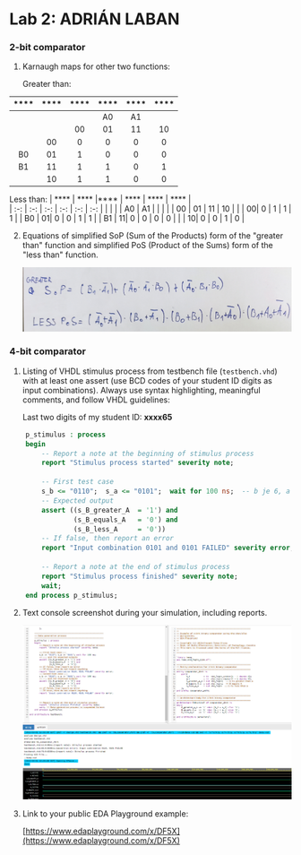 # Lab 2: ADRIÁN LABAN

### 2-bit comparator

1. Karnaugh maps for other two functions:

   Greater than:

| **** | **** |**** | **** | **** | **** |   
| :-: | :-: | :-: | :-: | :-: | :-: |
|    |   |    | A0 | A1 |    |
|    |   | 00 | 01 | 11 | 10 |
|    | 00| 0 | 0  | 0  | 0  |
| B0 | 01| 1  | 0  | 0  | 0  |
| B1 | 11| 1  | 1  | 0  | 1  |
|    | 10| 1  | 1  | 0  | 0  |


   Less than:
| **** | **** |**** | **** | **** | **** |  
| :-: | :-: | :-: | :-: | :-: | :-: |
|    |   |    | A0 | A1 |    |
|    |   | 00 | 01 | 11 | 10 |
|    | 00| 0  | 1  | 1  | 1  |
| B0 | 01| 0  | 0  | 1  | 1  |
| B1 | 11| 0  | 0  | 0  | 0  |
|    | 10| 0  | 0  | 1  | 0  |

2. Equations of simplified SoP (Sum of the Products) form of the "greater than" function and simplified PoS (Product of the Sums) form of the "less than" function.

   ![Logic functions](images/foto.jpg)

### 4-bit comparator

1. Listing of VHDL stimulus process from testbench file (`testbench.vhd`) with at least one assert (use BCD codes of your student ID digits as input combinations). Always use syntax highlighting, meaningful comments, and follow VHDL guidelines:

   Last two digits of my student ID: **xxxx65**

```vhdl
    p_stimulus : process
    begin
        -- Report a note at the beginning of stimulus process
        report "Stimulus process started" severity note;

        -- First test case
        s_b <= "0110";  s_a <= "0101";  wait for 100 ns;  -- b je 6, a je 5
        -- Expected output
        assert ((s_B_greater_A  = '1') and
                (s_B_equals_A   = '0') and
                (s_B_less_A     = '0'))
        -- If false, then report an error
        report "Input combination 0101 and 0101 FAILED" severity error;

        -- Report a note at the end of stimulus process
        report "Stimulus process finished" severity note;
        wait;
    end process p_stimulus;
```

2. Text console screenshot during your simulation, including reports.

   ![your figure](images/VHDL.png)
   ![your figure](images/graf.png)

3. Link to your public EDA Playground example:

   [https://www.edaplayground.com/x/DF5X](https://www.edaplayground.com/x/DF5X)